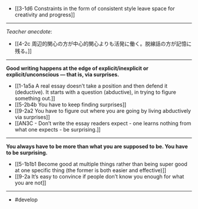 
- [[3-1d6 Constraints in the form of consistent style leave space for creativity and progress]]
---
*Teacher anecdote*:
- [[4-2c 周辺的関心の方が中心的関心よりも活発に働く。脱線話の方が記憶に残る。]]
---
**Good writing happens at the edge of explicit/inexplicit or explicit/unconscious — that is, via surprises.**
- [[1-1a5a A real essay doesn’t take a position and then defend it (deductive). It starts with a question (abductive), in trying to figure something out.]]
- [[5-2b4b You have to keep finding surprises]]
- [[9-2a2 You have to figure out where you are going by living abductively via surprises]]
- [[AN3C - Don’t write the essay readers expect - one learns nothing from what one expects - be surprising.]]
---
**You always have to be more than what you are supposed to be. You have to be surprising.**
- [[5-1b1b1 Become good at multiple things rather than being super good at one specific thing (the former is both easier and effective)]]
- [[9-2a It’s easy to convince if people don’t know you enough for what you are not]]
---
- #develop
